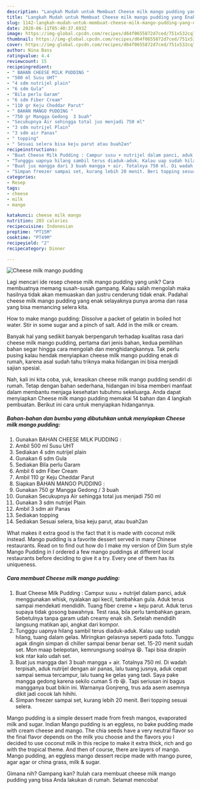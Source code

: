 ```yaml
---
description: "Langkah Mudah untuk Membuat Cheese milk mango pudding yang Enak Banget"
title: "Langkah Mudah untuk Membuat Cheese milk mango pudding yang Enak Banget"
slug: 1142-langkah-mudah-untuk-membuat-cheese-milk-mango-pudding-yang-enak-banget
date: 2020-06-11T05:40:37.693Z
image: https://img-global.cpcdn.com/recipes/d64f0655872d7ced/751x532cq70/cheese-milk-mango-pudding-foto-resep-utama.jpg
thumbnail: https://img-global.cpcdn.com/recipes/d64f0655872d7ced/751x532cq70/cheese-milk-mango-pudding-foto-resep-utama.jpg
cover: https://img-global.cpcdn.com/recipes/d64f0655872d7ced/751x532cq70/cheese-milk-mango-pudding-foto-resep-utama.jpg
author: Nina Bass
ratingvalue: 4.4
reviewcount: 15
recipeingredient:
- " BAHAN CHEESE MILK PUDDING "
- "500 ml Susu UHT"
- "4 sdm nutrijel plain"
- "6 sdm Gula"
- "Bila perlu Garam"
- "6 sdm Fiber Cream"
- "110 gr Keju Cheddar Parut"
- " BAHAN MANGO PUDDING "
- "750 gr Mangga Gedong  3 buah"
- "Secukupnya Air sehingga total jus menjadi 750 ml"
- "3 sdm nutrijel Plain"
- "3 sdm air Panas"
- " topping"
- " Sesuai selera bisa keju parut atau buah2an"
recipeinstructions:
- "Buat Cheese Milk Pudding : Campur susu + nutrijel dalam panci, aduk menggunakan whisk, nyalakan api kecil, tambahkan gula. Aduk terus sampai mendekati mendidih. Tuang fiber creme + keju parut. Aduk terus supaya tidak gosong bawahnya. Test rasa, bila perlu tambahkan garam. Sebetulnya tanpa garam udah creamy enak sih. Setelah mendidih langsung matikan api, angkat dari kompor."
- "Tungggu uapnya hilang sambil terus diaduk-aduk. Kalau uap sudah hilang, tuang dalam gelas. Miringkan gelasnya seperti pada foto. Tunggu agak dingin simpan di chiller sampai benar benar set. 15-20 menit sudah set. Mon maap belepotan, kemrungsung soalnya 😆. Tapi bisa dirapiin kok ntar kalo udah set."
- "Buat jus mangga dari 3 buah mangga + air. Totalnya 750 ml. Di wadah terpisah, aduk nutrijel dengan air panas, lalu tuang jusnya, aduk cepat sampai semua tercampur, lalu tuang ke gelas yang tadi. Saya pake mangga gedong karena sekilo cuman 5 rb 😆. Tapi seriusan ini bagus mangganya buat bikin ini. Warnanya Gonjreng, trus ada asem asemnya dikit jadi cocok lah hihihi."
- "Simpan freezer sampai set, kurang lebih 20 menit. Beri topping sesuai selera."
categories:
- Resep
tags:
- cheese
- milk
- mango

katakunci: cheese milk mango 
nutrition: 203 calories
recipecuisine: Indonesian
preptime: "PT15M"
cooktime: "PT49M"
recipeyield: "2"
recipecategory: Dinner

---
```



![Cheese milk mango pudding](https://img-global.cpcdn.com/recipes/d64f0655872d7ced/751x532cq70/cheese-milk-mango-pudding-foto-resep-utama.jpg)

Lagi mencari ide resep cheese milk mango pudding yang unik? Cara membuatnya memang susah-susah gampang. Kalau salah mengolah maka hasilnya tidak akan memuaskan dan justru cenderung tidak enak. Padahal cheese milk mango pudding yang enak selayaknya punya aroma dan rasa yang bisa memancing selera kita.

How to make mango pudding: Dissolve a packet of gelatin in boiled hot water. Stir in some sugar and a pinch of salt. Add in the milk or cream.

Banyak hal yang sedikit banyak berpengaruh terhadap kualitas rasa dari cheese milk mango pudding, pertama dari jenis bahan, kedua pemilihan bahan segar hingga cara mengolah dan menghidangkannya. Tak perlu pusing kalau hendak menyiapkan cheese milk mango pudding enak di rumah, karena asal sudah tahu triknya maka hidangan ini bisa menjadi sajian spesial.


Nah, kali ini kita coba, yuk, kreasikan cheese milk mango pudding sendiri di rumah. Tetap dengan bahan sederhana, hidangan ini bisa memberi manfaat dalam membantu menjaga kesehatan tubuhmu sekeluarga. Anda dapat menyiapkan Cheese milk mango pudding memakai 14 bahan dan 4 langkah pembuatan. Berikut ini cara untuk menyiapkan hidangannya.

<!--inarticleads1-->

##### Bahan-bahan dan bumbu yang dibutuhkan untuk menyiapkan Cheese milk mango pudding:

1. Gunakan  BAHAN CHEESE MILK PUDDING :
1. Ambil 500 ml Susu UHT
1. Sediakan 4 sdm nutrijel plain
1. Gunakan 6 sdm Gula
1. Sediakan Bila perlu Garam
1. Ambil 6 sdm Fiber Cream
1. Ambil 110 gr Keju Cheddar Parut
1. Siapkan  BAHAN MANGO PUDDING :
1. Gunakan 750 gr Mangga Gedong / 3 buah
1. Gunakan Secukupnya Air sehingga total jus menjadi 750 ml
1. Gunakan 3 sdm nutrijel Plain
1. Ambil 3 sdm air Panas
1. Sediakan  topping
1. Sediakan  Sesuai selera, bisa keju parut, atau buah2an


What makes it extra good is the fact that it is made with coconut milk instead. Mango pudding is a favorite dessert served in many Chinese restaurants. Read on to find out how do I make my version of Dim Sum style Mango Pudding in I ordered a few mango puddings at different local restaurants before deciding to give it a try. Every one of them has its uniqueness. 

<!--inarticleads2-->

##### Cara membuat Cheese milk mango pudding:

1. Buat Cheese Milk Pudding : Campur susu + nutrijel dalam panci, aduk menggunakan whisk, nyalakan api kecil, tambahkan gula. Aduk terus sampai mendekati mendidih. Tuang fiber creme + keju parut. Aduk terus supaya tidak gosong bawahnya. Test rasa, bila perlu tambahkan garam. Sebetulnya tanpa garam udah creamy enak sih. Setelah mendidih langsung matikan api, angkat dari kompor.
1. Tungggu uapnya hilang sambil terus diaduk-aduk. Kalau uap sudah hilang, tuang dalam gelas. Miringkan gelasnya seperti pada foto. Tunggu agak dingin simpan di chiller sampai benar benar set. 15-20 menit sudah set. Mon maap belepotan, kemrungsung soalnya 😆. Tapi bisa dirapiin kok ntar kalo udah set.
1. Buat jus mangga dari 3 buah mangga + air. Totalnya 750 ml. Di wadah terpisah, aduk nutrijel dengan air panas, lalu tuang jusnya, aduk cepat sampai semua tercampur, lalu tuang ke gelas yang tadi. Saya pake mangga gedong karena sekilo cuman 5 rb 😆. Tapi seriusan ini bagus mangganya buat bikin ini. Warnanya Gonjreng, trus ada asem asemnya dikit jadi cocok lah hihihi.
1. Simpan freezer sampai set, kurang lebih 20 menit. Beri topping sesuai selera.


Mango pudding is a simple dessert made from fresh mangos, evaporated milk and sugar. Indian Mango pudding is an eggless, no bake pudding made with cream cheese and mango. The chia seeds have a very neutral flavor so the final flavor depends on the milk you choose and the flavors you I decided to use coconut milk in this recipe to make it extra thick, rich and go with the tropical theme. And then of course, there are layers of mango. Mango pudding, an eggless mango dessert recipe made with mango puree, agar agar or china grass, milk &amp; sugar. 

Gimana nih? Gampang kan? Itulah cara membuat cheese milk mango pudding yang bisa Anda lakukan di rumah. Selamat mencoba!
